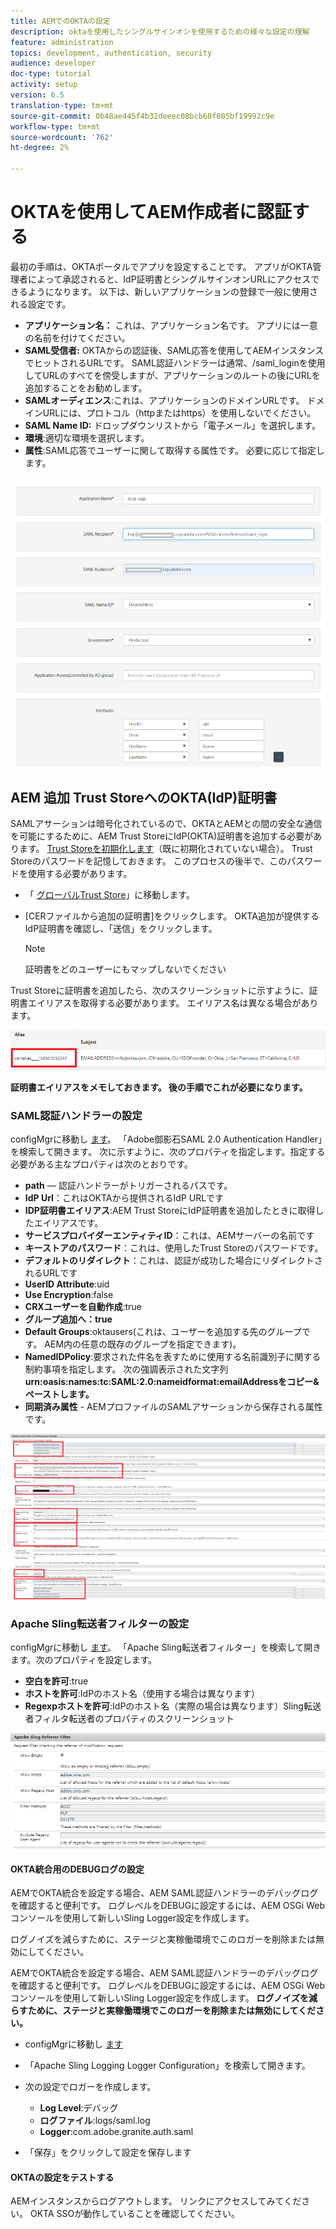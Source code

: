 ```yaml
---
title: AEMでのOKTAの設定
description: oktaを使用したシングルサインオンを使用するための様々な設定の理解
feature: administration
topics: development, authentication, security
audience: developer
doc-type: tutorial
activity: setup
version: 6.5
translation-type: tm+mt
source-git-commit: 0b48ae445f4b32deeec08bcb68f805bf19992c9e
workflow-type: tm+mt
source-wordcount: '762'
ht-degree: 2%

---
```



# OKTAを使用してAEM作成者に認証する

最初の手順は、OKTAポータルでアプリを設定することです。 アプリがOKTA管理者によって承認されると、IdP証明書とシングルサインオンURLにアクセスできるようになります。 以下は、新しいアプリケーションの登録で一般に使用される設定です。

* **アプリケーション名：** これは、アプリケーション名です。 アプリには一意の名前を付けてください。
* **SAML受信者:** OKTAからの認証後、SAML応答を使用してAEMインスタンスでヒットされるURLです。 SAML認証ハンドラーは通常、/saml_loginを使用してURLのすべてを傍受しますが、アプリケーションのルートの後にURLを追加することをお勧めします。
* **SAMLオーディエンス**:これは、アプリケーションのドメインURLです。 ドメインURLには、プロトコル（httpまたはhttps）を使用しないでください。
* **SAML Name ID:** ドロップダウンリストから「電子メール」を選択します。
* **環境**:適切な環境を選択します。
* **属性**:SAML応答でユーザーに関して取得する属性です。 必要に応じて指定します。


![okta応用](assets/okta-app-settings-blurred.PNG)


## AEM 追加 Trust StoreへのOKTA(IdP)証明書

SAMLアサーションは暗号化されているので、OKTAとAEMとの間の安全な通信を可能にするために、AEM Trust StoreにIdP(OKTA)証明書を追加する必要があります。
[Trust Storeを初期化します](http://localhost:4502/libs/granite/security/content/truststore.html)（既に初期化されていない場合）。
Trust Storeのパスワードを記憶しておきます。 このプロセスの後半で、このパスワードを使用する必要があります。

* 「 [グローバルTrust Store](http://localhost:4502/libs/granite/security/content/truststore.html)」に移動します。
* [CERファイルから追加の証明書]をクリックします。 OKTA追加が提供するIdP証明書を確認し、「送信」をクリックします。

   >[!NOTE]
   >
   >証明書をどのユーザーにもマップしないでください

Trust Storeに証明書を追加したら、次のスクリーンショットに示すように、証明書エイリアスを取得する必要があります。 エイリアス名は異なる場合があります。

![証明書エイリアス](assets/cert-alias.PNG)

**証明書エイリアスをメモしておきます。 後の手順でこれが必要になります。**

### SAML認証ハンドラーの設定

configMgrに移動し [ます](http://localhost:4502/system/console/configMgr)。
「Adobe御影石SAML 2.0 Authentication Handler」を検索して開きます。
次に示すように、次のプロパティを指定します。指定する必要がある主なプロパティは次のとおりです。

* **path** — 認証ハンドラーがトリガーされるパスです。
* **IdP Url**：これはOKTAから提供されるIdP URLです
* **IDP証明書エイリアス**:AEM Trust StoreにIdP証明書を追加したときに取得したエイリアスです。
* **サービスプロバイダーエンティティID**：これは、AEMサーバーの名前です
* **キーストアのパスワード**：これは、使用したTrust Storeのパスワードです。
* **デフォルトのリダイレクト**：これは、認証が成功した場合にリダイレクトされるURLです
* **UserID Attribute**:uid
* **Use Encryption**:false
* **CRXユーザーを自動作成**:true
* **グループ追加へ：true**
* **Default Groups**:oktausers(これは、ユーザーを追加する先のグループです。 AEM内の任意の既存のグループを指定できます)。
* **NamedIDPolicy**:要求された件名を表すために使用する名前識別子に関する制約事項を指定します。 次の強調表示された文字列 **urn:oasis:names:tc:SAML:2.0:nameidformat:emailAddressをコピー&amp;ペーストします。**
* **同期済み属性** - AEMプロファイルのSAMLアサーションから保存される属性です。

![saml-authentication-handler](assets/saml-authentication-settings-blurred.PNG)

### Apache Sling転送者フィルターの設定

configMgrに移動し [ます](http://localhost:4502/system/console/configMgr)。
「Apache Sling転送者フィルター」を検索して開きます。次のプロパティを設定します。

* **空白を許可**:true
* **ホストを許可**:IdPのホスト名（使用する場合は異なります）
* **Regexpホストを許可**:IdPのホスト名（実際の場合は異なります）Sling転送者フィルタ転送者のプロパティのスクリーンショット

![転送者フィルタ](assets/sling-referrer-filter.PNG)

#### OKTA統合用のDEBUGログの設定

AEMでOKTA統合を設定する場合、AEM SAML認証ハンドラーのデバッグログを確認すると便利です。 ログレベルをDEBUGに設定するには、AEM OSGi Webコンソールを使用して新しいSling Logger設定を作成します。

ログノイズを減らすために、ステージと実稼働環境でこのロガーを削除または無効にしてください。

AEMでOKTA統合を設定する場合、AEM SAML認証ハンドラーのデバッグログを確認すると便利です。 ログレベルをDEBUGに設定するには、AEM OSGi Webコンソールを使用して新しいSling Logger設定を作成します。
**ログノイズを減らすために、ステージと実稼働環境でこのロガーを削除または無効にしてください。**
* configMgrに移動し [ます](http://localhost:4502/system/console/configMgr)

* 「Apache Sling Logging Logger Configuration」を検索して開きます。
* 次の設定でロガーを作成します。
   * **Log Level**:デバッグ
   * **ログファイル**:logs/saml.log
   * **Logger**:com.adobe.granite.auth.saml
* 「保存」をクリックして設定を保存します



#### OKTAの設定をテストする

AEMインスタンスからログアウトします。 リンクにアクセスしてみてください。 OKTA SSOが動作していることを確認してください。
